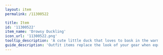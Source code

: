 ```yaml
---
layout: item
permalink: /11300522

title: Item
id: '11300522'
item_name: 'Drowsy Duckling'
icon_url: '11300522.png'
tooltip_description: 'A cute little duck that loves to bask in the warm spring weather from the top of your head.'
guide_description: 'Outfit items replace the look of your gear when equipped.'
---
```


